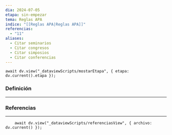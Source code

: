 ```yaml
---
dia: 2024-07-05
etapa: sin-empezar
tema: Reglas APA
indice: "[[Reglas APA|Reglas APA]]"
referencias:
  - "11"
aliases:
  - Citar seminarios
  - Citar congresos
  - Citar simposios
  - Citar conferencias
---
```

```dataviewjs
await dv.view("_dataviewScripts/mostarEtapa", { etapa: dv.current().etapa });
```
### Definición
---




### Referencias
---
```dataviewjs
    await dv.view("_dataviewScripts/referenciasView", { archivo: dv.current() });
```